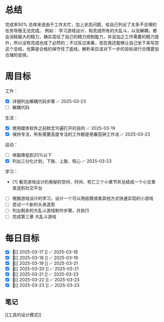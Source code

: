# 总结
完成率50%
总体来说由于工作太忙，加上状态问题，给自己列出了太多不合理的任务导致无法完成。
例如：
学习游戏设计，和完成所有的大乱斗，以及解耦，都会消耗极大的精力，确实高估了自己的精力控制能力，并且加之工作需要的精力提升，所以没有完成也成了必然的；不过反过来看，现在我还能够让自己坐下来写完这个总结，也算是合格的保守住了底线，解析来应该对下一步的目标进行合理更加合理的安排。

# 周目标

工作：
- [x] 详细列出解耦代码步骤 ✅ 2025-03-23
- [ ] 解耦代码

生活：
- [x] 使用媒体软件之前默念10遍打开的目的 ✅ 2025-03-19
- [x] 保持专注，所有需要高度专注的工作都是用番茄钟工作法 ✅ 2025-03-23

运动：
- [ ] 体脂降低到20%以下
- [x] 列出三分化计划，下肢、上肢、核心 ✅ 2025-03-23

学习：
- [?] 看完游戏设计的奥秘的空间、时间、死亡三个小章节并总结成一个小文章发送到社交平台
- [ ] 根据游戏设计的学习，设计一个可以用纸模或者其他方式快速实现的小游戏
- [ ] 尝试一个新的头发造型
- [ ] 列出剩余的大乱斗游戏制作步骤，并执行
- [ ] 完成第三章 大乱斗游戏

# 每日目标
- [x] 📅[[ 2025-03-17 ]] ✅ 2025-03-18
- [x] 📅[[ 2025-03-18 ]] ✅ 2025-03-19
- [x] 📅[[ 2025-03-19 ]] ✅ 2025-03-21
- [x] 📅[[ 2025-03-20 ]] ✅ 2025-03-21
- [x] 📅[[ 2025-03-21 ]] ✅ 2025-03-23
- [x] 📅[[ 2025-03-22 ]] ✅ 2025-03-23
- [x] 📅[[ 2025-03-23 ]] ✅ 2025-03-23

## 笔记
[[工具的设计模式]]